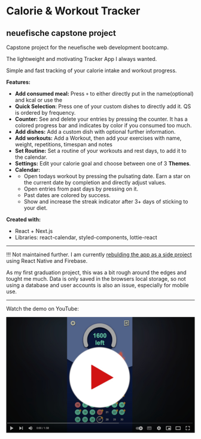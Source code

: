 # Calorie & Workout Tracker

## neuefische capstone project

Capstone project for the neuefische web development bootcamp.

The lightweight and motivating Tracker App I always wanted.

Simple and fast tracking of your calorie intake and workout progress.

**Features:**
- **Add consumed meal:** Press ```+``` to either directly put in the name(optional) and kcal or use the
- **Quick Selection**: Press one of your custom dishes to directly add it. QS is ordered by frequency.
- **Counter:** See and delete your entries by pressing the counter. It has a colored progress bar and indicates by color if you consumed too much.
- **Add dishes:** Add a custom dish with optional further information.
- **Add workouts:** Add a Workout, then add your exercises with name, weight, repetitions, timespan and notes
- **Set Routine:** Set a routine of your workouts and rest days, to add it to the calendar.
- **Settings:** Edit your calorie goal and choose between one of 3 **Themes**.
- **Calendar:**
- - Open todays workout by pressing the pulsating date. Earn a star on the current date by completion and directly adjust values.
  - Open entries from past days by pressing on it.
  - Past dates are colored by success.
  - Show and increase the streak indicator after 3+ days of sticking to your diet.

**Created with:**
- React + Next.js
- Libraries: react-calendar, styled-components, lottie-react

---

!!! Not maintained further. I am currently [rebulding the app as a side project](https://github.com/WE-Kaito/calorie-and-workout-tracker-mobile) using React Native and Firebase.  

As my first graduation project, this was a bit rough around the edges and tought me much. 
Data is only saved in the browsers local storage, so not using a database and user accounts is also an issue, especially for mobile use.

---

Watch the demo on YouTube:

[![trackerVideo](./assets/thumbnail.jpg)](https://www.youtube.com/watch?v=C5IOIIUKorI)
